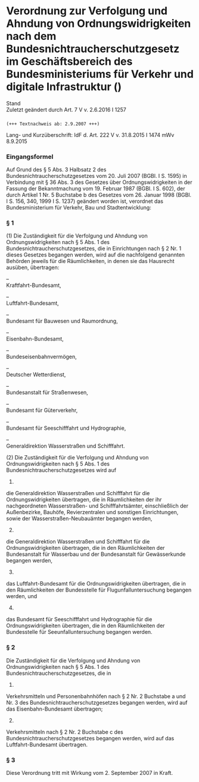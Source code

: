 Verordnung zur Verfolgung und Ahndung von Ordnungswidrigkeiten nach dem Bundesnichtraucherschutzgesetz im Geschäftsbereich des Bundesministeriums für Verkehr und digitale Infrastruktur ()
===========================================================================================================================================================================================

Stand  
Zuletzt geändert durch Art. 7 V v. 2.6.2016 I 1257

### 

```
(+++ Textnachweis ab: 2.9.2007 +++)
```

Lang- und Kurzüberschrift: IdF d. Art. 222 V v. 31.8.2015 I 1474 mWv 8.9.2015

### Eingangsformel

Auf Grund des § 5 Abs. 3 Halbsatz 2 des Bundesnichtraucherschutzgesetzes vom 20. Juli 2007 (BGBl. I S. 1595) in Verbindung mit § 36 Abs. 3 des Gesetzes über Ordnungswidrigkeiten in der Fassung der Bekanntmachung vom 19. Februar 1987 (BGBl. I S. 602), der durch Artikel 1 Nr. 5 Buchstabe b des Gesetzes vom 26. Januar 1998 (BGBl. I S. 156, 340, 1999 I S. 1237) geändert worden ist, verordnet das Bundesministerium für Verkehr, Bau und Stadtentwicklung:

### § 1

(1) Die Zuständigkeit für die Verfolgung und Ahndung von Ordnungswidrigkeiten nach § 5 Abs. 1 des Bundesnichtraucherschutzgesetzes, die in Einrichtungen nach § 2 Nr. 1 dieses Gesetzes begangen werden, wird auf die nachfolgend genannten Behörden jeweils für die Räumlichkeiten, in denen sie das Hausrecht ausüben, übertragen:

–  
Kraftfahrt-Bundesamt,

–  
Luftfahrt-Bundesamt,

–  
Bundesamt für Bauwesen und Raumordnung,

–  
Eisenbahn-Bundesamt,

–  
Bundeseisenbahnvermögen,

–  
Deutscher Wetterdienst,

–  
Bundesanstalt für Straßenwesen,

–  
Bundesamt für Güterverkehr,

–  
Bundesamt für Seeschifffahrt und Hydrographie,

–  
Generaldirektion Wasserstraßen und Schifffahrt.

(2) Die Zuständigkeit für die Verfolgung und Ahndung von Ordnungswidrigkeiten nach § 5 Abs. 1 des Bundesnichtraucherschutzgesetzes wird auf

1.  
die Generaldirektion Wasserstraßen und Schifffahrt für die Ordnungswidrigkeiten übertragen, die in Räumlichkeiten der ihr nachgeordneten Wasserstraßen- und Schifffahrtsämter, einschließlich der Außenbezirke, Bauhöfe, Revierzentralen und sonstigen Einrichtungen, sowie der Wasserstraßen-Neubauämter begangen werden,

2.  
die Generaldirektion Wasserstraßen und Schifffahrt für die Ordnungswidrigkeiten übertragen, die in den Räumlichkeiten der Bundesanstalt für Wasserbau und der Bundesanstalt für Gewässerkunde begangen werden,

3.  
das Luftfahrt-Bundesamt für die Ordnungswidrigkeiten übertragen, die in den Räumlichkeiten der Bundesstelle für Flugunfalluntersuchung begangen werden, und

4.  
das Bundesamt für Seeschifffahrt und Hydrographie für die Ordnungswidrigkeiten übertragen, die in den Räumlichkeiten der Bundesstelle für Seeunfalluntersuchung begangen werden.

### § 2

Die Zuständigkeit für die Verfolgung und Ahndung von Ordnungswidrigkeiten nach § 5 Abs. 1 des Bundesnichtraucherschutzgesetzes, die in

1.  
Verkehrsmitteln und Personenbahnhöfen nach § 2 Nr. 2 Buchstabe a und Nr. 3 des Bundesnichtraucherschutzgesetzes begangen werden, wird auf das Eisenbahn-Bundesamt übertragen;

2.  
Verkehrsmitteln nach § 2 Nr. 2 Buchstabe c des Bundesnichtraucherschutzgesetzes begangen werden, wird auf das Luftfahrt-Bundesamt übertragen.

### § 3

Diese Verordnung tritt mit Wirkung vom 2. September 2007 in Kraft.
